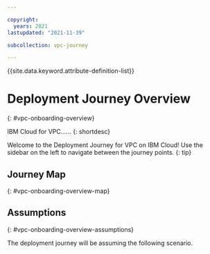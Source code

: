 ```yaml
---

copyright:
  years: 2021
lastupdated: "2021-11-39"

subcollection: vpc-journey

---
```


{{site.data.keyword.attribute-definition-list}}

# Deployment Journey Overview
{: #vpc-onboarding-overview}

IBM Cloud for VPC...... 
{: shortdesc}

Welcome to the Deployment Journey for VPC on IBM Cloud! Use the sidebar on the left to navigate between the journey points.
{: tip}

## Journey Map
{: #vpc-onboarding-overview-map}


## Assumptions
{: #vpc-onboarding-overview-assumptions}

The deployment journey will be assuming the following scenario. 





